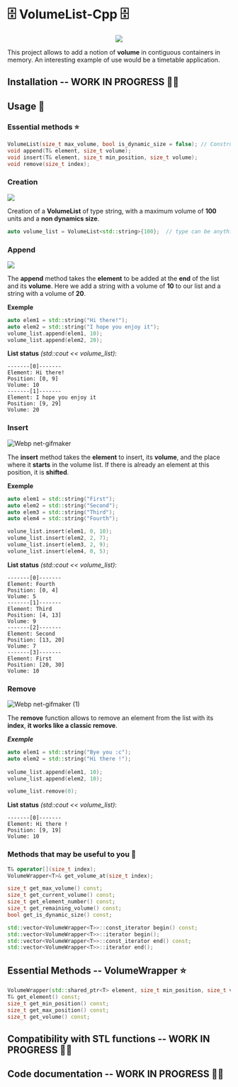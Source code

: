 # 🗄 VolumeList-Cpp 🗄

<p align="center">
  <img src="https://user-images.githubusercontent.com/53370597/160875178-bfe364e0-2aa9-42e6-950d-c69c6b6ddc5f.png">
</p>


This project allows to add a notion of **volume** in contiguous containers in memory. 
An interesting example of use would be a timetable application.

## Installation -- WORK IN PROGRESS 👨‍💻


## Usage 📜

### Essential methods ⭐
```cc
VolumeList(size_t max_volume, bool is_dynamic_size = false); // Constructor
void append(T& element, size_t volume);
void insert(T& element, size_t min_position, size_t volume);
void remove(size_t index);
```

### Creation
<p>
  <img src="https://user-images.githubusercontent.com/53370597/160877316-bbba1936-3a2e-4535-99af-57e182ce8208.png">
</p>

Creation of a **VolumeList** of type string, with a maximum volume of **100** units and a **non dynamics size**.

```cc
auto volume_list = VolumeList<std::string>{100};  // type can be anything.
```

### Append
<p>
  <img src="https://user-images.githubusercontent.com/53370597/160879926-d8811b5e-80dd-48e2-8a82-02754987667e.png">
</p>

The **append** method takes the **element** to be added at the **end** of the list and its **volume**.
Here we add a string with a volume of **10** to our list and a string with a volume of **20**.

**Exemple**
```cc
auto elem1 = std::string("Hi there!");
auto elem2 = std::string("I hope you enjoy it");
volume_list.append(elem1, 10);
volume_list.append(elem2, 20);
```

**List status** *(std::cout << volume_list)*:

```
-------[0]-------
Element: Hi there!
Position: [0, 9]
Volume: 10
-------[1]-------
Element: I hope you enjoy it
Position: [9, 29]
Volume: 20
```

### Insert
![Webp net-gifmaker](https://user-images.githubusercontent.com/53370597/160888183-ae9e7842-086b-43d1-9a8c-6906d3d13a54.gif)

The **insert** method takes the **element** to insert, its **volume**, and the place where it **starts** in the volume list.
If there is already an element at this position, it is **shifted**.

**Exemple**
```cc
auto elem1 = std::string("First");
auto elem2 = std::string("Second");
auto elem3 = std::string("Third");
auto elem4 = std::string("Fourth");

volune_list.insert(elem1, 0, 10);
volume_list.insert(elem2, 2, 7);
volume_list.insert(elem3, 2, 9);
volune_list.insert(elem4, 0, 5);
```

**List status** *(std::cout << volume_list)*:
```
-------[0]-------
Element: Fourth
Position: [0, 4]
Volume: 5
-------[1]-------
Element: Third
Position: [4, 13]
Volume: 9
-------[2]-------
Element: Second
Position: [13, 20]
Volume: 7
-------[3]-------
Element: First
Position: [20, 30]
Volume: 10
```

### Remove
![Webp net-gifmaker (1)](https://user-images.githubusercontent.com/53370597/160889767-08bfc2a5-6bf2-440b-975c-d0b7ae9cc85d.gif)

The **remove** function allows to remove an element from the list with its **index**, **it works like a classic remove**.

***Exemple***
```cc
auto elem1 = std::string("Bye you :c");
auto elem2 = std::string("Hi there !");
    
volume_list.append(elem1, 10);
volune_list.append(elem2, 10);

volume_list.remove(0);
```

**List status** *(std::cout << volume_list)*:
```
-------[0]-------
Element: Hi there !
Position: [9, 19]
Volume: 10
```

### Methods that may be useful to you 🌟

```cc
T& operator[](size_t index);
VolumeWrapper<T>& get_volume_at(size_t index);

size_t get_max_volume() const;
size_t get_current_volume() const;
size_t get_element_number() const;
size_t get_remaining_volume() const;
bool get_is_dynamic_size() const;

std::vector<VolumeWrapper<T>>::const_iterator begin() const;
std::vector<VolumeWrapper<T>>::iterator begin();
std::vector<VolumeWrapper<T>>::const_iterator end() const;
std::vector<VolumeWrapper<T>>::iterator end();
```
## Essential Methods -- VolumeWrapper ⭐

```cc
VolumeWrapper(std::shared_ptr<T> element, size_t min_position, size_t volume);
T& get_element() const;
size_t get_min_position() const;
size_t get_max_position() const;
size_t get_volume() const;
```

## Compatibility with STL functions -- WORK IN PROGRESS 👨‍💻
## Code documentation -- WORK IN PROGRESS 👨‍💻
